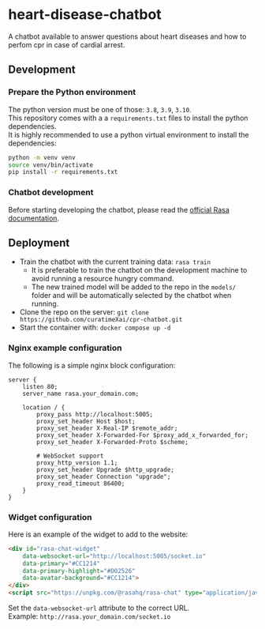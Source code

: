 # heart-disease-chatbot
A chatbot available to answer questions about heart diseases and how to perfom cpr in case of cardial arrest.  

## Development
### Prepare the Python environment
The python version must be one of those: `3.8`, `3.9`, `3.10`.  
This repository comes with a a `requirements.txt` files to install the python dependencies.  
It is highly recommended to use a python virtual environment to install the dependencies:  
```sh
python -m venv venv
source venv/bin/activate
pip install -r requirements.txt
```

### Chatbot development
Before starting developing the chatbot, please read the [official Rasa documentation](https://rasa.com/docs/rasa/).  

## Deployment
- Train the chatbot with the current training data: `rasa train`
  - It is preferable to train the chatbot on the development machine to avoid running a resource hungry command.
  - The new trained model will be added to the repo in the `models/` folder and will be automatically selected by the chatbot when running.
- Clone the repo on the server: `git clone https://github.com/curatimeXai/cpr-chatbot.git`
- Start the container with: `docker compose up -d`

### Nginx example configuration
The following is a simple nginx block configuration:
```
server {
    listen 80;
    server_name rasa.your_domain.com;

    location / {
        proxy_pass http://localhost:5005;
        proxy_set_header Host $host;
        proxy_set_header X-Real-IP $remote_addr;
        proxy_set_header X-Forwarded-For $proxy_add_x_forwarded_for;
        proxy_set_header X-Forwarded-Proto $scheme;

        # WebSocket support
        proxy_http_version 1.1;
        proxy_set_header Upgrade $http_upgrade;
        proxy_set_header Connection "upgrade";
        proxy_read_timeout 86400;
    }
}
```

### Widget configuration
Here is an example of the widget to add to the website:
```html
<div id="rasa-chat-widget" 
	data-websocket-url="http://localhost:5005/socket.io"
	data-primary="#CC1214"
	data-primary-highlight="#D02526"
	data-avatar-background="#CC1214">
</div>
<script src="https://unpkg.com/@rasahq/rasa-chat" type="application/javascript"></script>
```

Set the `data-websocket-url` attribute to the correct URL.  
Example: `http://rasa.your_domain.com/socket.io`